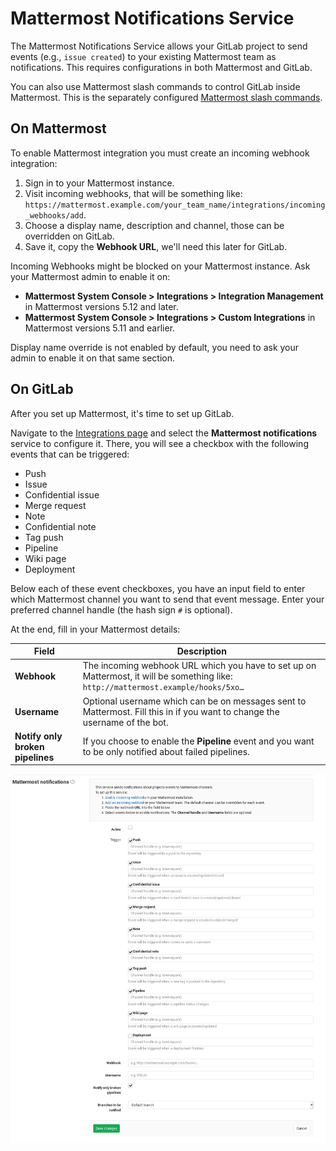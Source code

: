 # Mattermost Notifications Service

The Mattermost Notifications Service allows your GitLab project to send events (e.g., `issue created`) to your existing Mattermost team as notifications. This requires configurations in both Mattermost and GitLab.

You can also use Mattermost slash commands to control GitLab inside Mattermost. This is the separately configured [Mattermost slash commands](mattermost_slash_commands.md).

## On Mattermost

To enable Mattermost integration you must create an incoming webhook integration:

1. Sign in to your Mattermost instance.
1. Visit incoming webhooks, that will be something like: `https://mattermost.example.com/your_team_name/integrations/incoming_webhooks/add`.
1. Choose a display name, description and channel, those can be overridden on GitLab.
1. Save it, copy the **Webhook URL**, we'll need this later for GitLab.

Incoming Webhooks might be blocked on your Mattermost instance. Ask your Mattermost admin
to enable it on:

- **Mattermost System Console > Integrations > Integration Management** in Mattermost
  versions 5.12 and later.
- **Mattermost System Console > Integrations > Custom Integrations** in Mattermost
  versions 5.11 and earlier.

Display name override is not enabled by default, you need to ask your admin to enable it on that same section.

## On GitLab

After you set up Mattermost, it's time to set up GitLab.

Navigate to the [Integrations page](overview.md#accessing-integrations)
and select the **Mattermost notifications** service to configure it.
There, you will see a checkbox with the following events that can be triggered:

- Push
- Issue
- Confidential issue
- Merge request
- Note
- Confidential note
- Tag push
- Pipeline
- Wiki page
- Deployment

Below each of these event checkboxes, you have an input field to enter
which Mattermost channel you want to send that event message. Enter your preferred channel handle (the hash sign `#` is optional).

At the end, fill in your Mattermost details:

| Field | Description |
| ----- | ----------- |
| **Webhook**  | The incoming webhook URL which you have to set up on Mattermost, it will be something like: `http://mattermost.example/hooks/5xo…` |
| **Username** | Optional username which can be on messages sent to Mattermost. Fill this in if you want to change the username of the bot. |
| **Notify only broken pipelines** | If you choose to enable the **Pipeline** event and you want to be only notified about failed pipelines. |

![Mattermost configuration](img/mattermost_configuration.png)
